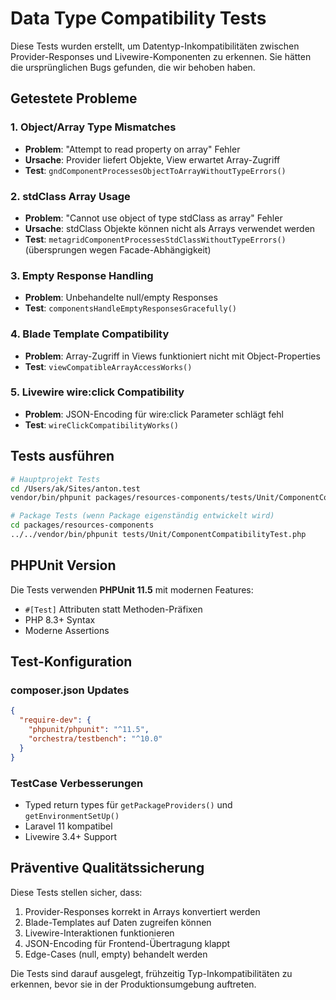 # Data Type Compatibility Tests

Diese Tests wurden erstellt, um Datentyp-Inkompatibilitäten zwischen Provider-Responses und Livewire-Komponenten zu erkennen. Sie hätten die ursprünglichen Bugs gefunden, die wir behoben haben.

## Getestete Probleme

### 1. Object/Array Type Mismatches
- **Problem**: "Attempt to read property on array" Fehler
- **Ursache**: Provider liefert Objekte, View erwartet Array-Zugriff
- **Test**: `gndComponentProcessesObjectToArrayWithoutTypeErrors()`

### 2. stdClass Array Usage
- **Problem**: "Cannot use object of type stdClass as array" Fehler  
- **Ursache**: stdClass Objekte können nicht als Arrays verwendet werden
- **Test**: `metagridComponentProcessesStdClassWithoutTypeErrors()` (übersprungen wegen Facade-Abhängigkeit)

### 3. Empty Response Handling
- **Problem**: Unbehandelte null/empty Responses
- **Test**: `componentsHandleEmptyResponsesGracefully()`

### 4. Blade Template Compatibility
- **Problem**: Array-Zugriff in Views funktioniert nicht mit Object-Properties
- **Test**: `viewCompatibleArrayAccessWorks()`

### 5. Livewire wire:click Compatibility
- **Problem**: JSON-Encoding für wire:click Parameter schlägt fehl
- **Test**: `wireClickCompatibilityWorks()`

## Tests ausführen

```bash
# Hauptprojekt Tests
cd /Users/ak/Sites/anton.test
vendor/bin/phpunit packages/resources-components/tests/Unit/ComponentCompatibilityTest.php

# Package Tests (wenn Package eigenständig entwickelt wird)
cd packages/resources-components
../../vendor/bin/phpunit tests/Unit/ComponentCompatibilityTest.php
```

## PHPUnit Version

Die Tests verwenden **PHPUnit 11.5** mit modernen Features:
- `#[Test]` Attributen statt Methoden-Präfixen
- PHP 8.3+ Syntax
- Moderne Assertions

## Test-Konfiguration

### composer.json Updates
```json
{
  "require-dev": {
    "phpunit/phpunit": "^11.5",
    "orchestra/testbench": "^10.0"
  }
}
```

### TestCase Verbesserungen
- Typed return types für `getPackageProviders()` und `getEnvironmentSetUp()`
- Laravel 11 kompatibel
- Livewire 3.4+ Support

## Präventive Qualitätssicherung

Diese Tests stellen sicher, dass:
1. Provider-Responses korrekt in Arrays konvertiert werden
2. Blade-Templates auf Daten zugreifen können
3. Livewire-Interaktionen funktionieren
4. JSON-Encoding für Frontend-Übertragung klappt
5. Edge-Cases (null, empty) behandelt werden

Die Tests sind darauf ausgelegt, frühzeitig Typ-Inkompatibilitäten zu erkennen, bevor sie in der Produktionsumgebung auftreten.
